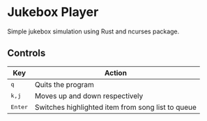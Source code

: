 # Jukebox Player

Simple jukebox simulation using Rust and ncurses package.

## Controls

| Key              | Action                                            |
|------------------|---------------------------------------------------|
| <kbd>q</kdb>     | Quits the program                                 |
| <kbd>k,j</kbd>   | Moves up and down respectively                    |
| <kbd>Enter</kbd> | Switches highlighted item from song list to queue |
